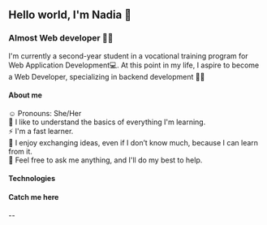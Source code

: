 ## Hello world, I'm Nadia 👋


### Almost Web developer 🙈🌐

I'm currently a second-year student in a vocational training program for Web Application Development💻. At this point in my life, I aspire to become a Web Developer, specializing in backend development 👥✨

#### About me
☺️ Pronouns: She/Her  
🌌 I like to understand the basics of everything I'm learning.  
⚡ I'm a fast learner.  
💬 I enjoy exchanging ideas, even if I don’t know much, because I can learn from it.  
🌱 Feel free to ask me anything, and I'll do my best to help.  
  
#### Technologies


#### Catch me here
  -- 
<!--
**nami531/nami531** is a ✨ _special_ ✨ repository because its `README.md` (this file) appears on your GitHub profile.

Here are some ideas to get you started:

- 🔭 I’m currently working on ...
- 🌱 I’m currently learning ...
- 👯 I’m looking to collaborate on ...
- 🤔 I’m looking for help with ...
- 💬 Ask me about ...
- 📫 How to reach me: ...
- 😄 Pronouns: ...
- ⚡ Fun fact: ...
-->
